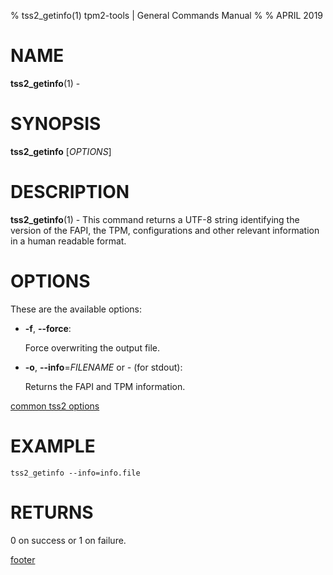 % tss2_getinfo(1) tpm2-tools | General Commands Manual
%
% APRIL 2019

# NAME

**tss2_getinfo**(1) -

# SYNOPSIS

**tss2_getinfo** [*OPTIONS*]

# DESCRIPTION

**tss2_getinfo**(1) - This command returns a UTF-8 string identifying the version of the FAPI, the TPM, configurations and other relevant information in a human readable format.

# OPTIONS

These are the available options:

  * **-f**, **\--force**:

    Force overwriting the output file.

  * **-o**, **\--info**=_FILENAME_ or _-_ (for stdout):

    Returns the FAPI and TPM information.


[common tss2 options](common/tss2-options.md)

# EXAMPLE
```
tss2_getinfo --info=info.file
```

# RETURNS

0 on success or 1 on failure.

[footer](common/footer.md)

